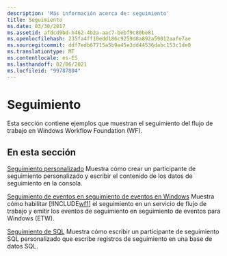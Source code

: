 ```yaml
---
description: 'Más información acerca de: seguimiento'
title: Seguimiento
ms.date: 03/30/2017
ms.assetid: afdcd9bd-b462-4b2a-aac7-bebf9c80be81
ms.openlocfilehash: 235fa4ff10edd186c9259d8a892a59012aafe7ae
ms.sourcegitcommit: ddf7edb67715a5b9a45e3dd44536dabc153c1de0
ms.translationtype: MT
ms.contentlocale: es-ES
ms.lasthandoff: 02/06/2021
ms.locfileid: "99787804"
---
```

# <a name="tracking"></a>Seguimiento

Esta sección contiene ejemplos que muestran el seguimiento del flujo de trabajo en Windows Workflow Foundation (WF).

## <a name="in-this-section"></a>En esta sección

 [Seguimiento personalizado](custom-tracking.md) Muestra cómo crear un participante de seguimiento personalizado y escribir el contenido de los datos de seguimiento en la consola.

 [Seguimiento de eventos en seguimiento de eventos en Windows](tracking-events-into-event-tracing-in-windows.md) Muestra cómo habilitar [!INCLUDE[wf1](../../../../includes/wf1-md.md)] el seguimiento en un servicio de flujo de trabajo y emitir los eventos de seguimiento en seguimiento de eventos para Windows (ETW).

 [Seguimiento de SQL](sql-tracking.md) Muestra cómo escribir un participante de seguimiento SQL personalizado que escribe registros de seguimiento en una base de datos SQL.
